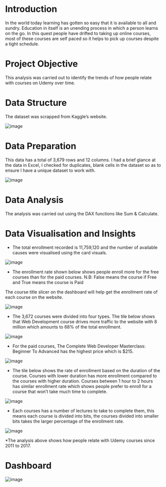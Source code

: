 # Introduction
 In the world today learning has gotten so easy that it is available to all and sundry. Education in itself is an unending process in which a person learns on the go. In this quest people have drifted to taking up online courses, most of these courses are self paced so it helps to pick up courses despite a tight schedule.
 
# Project Objective
This analysis was carried out to identify the trends of how people relate with courses on Udemy over time.

# Data Structure
The dataset was scrapped from Kaggle’s website. 

![image](https://user-images.githubusercontent.com/101842162/179022221-7072c3ce-38fc-4fd2-9de8-7280f761c6d4.png)

# Data Preparation
This data has a total of 3,679 rows and 12 columns. I had a brief glance at the data in Excel, I checked for duplicates, blank cells in the dataset so as to ensure I have a unique dataset to work with.

![image](https://user-images.githubusercontent.com/101842162/179025733-f26170fc-90f2-4a57-b520-8cb6c23aefa4.png)

# Data Analysis 
The analysis was carried out using the DAX functions like Sum & Calculate.

# Data Visualisation and Insights
* The total enrollment recorded is 11,759,120 and the number of available causes were visualised using the card visuals.

![image](https://user-images.githubusercontent.com/101842162/179026410-b5ab3cb4-f2d3-49b5-b53d-23e88f3e7101.png)

* The enrollment rate shown below shows people enroll more for the free courses than for the paid courses.
N.B: False means the course if Free and True means the course is Paid

The course title slicer on the dashboard will help get the enrollment rate of each course on the website.

![image](https://user-images.githubusercontent.com/101842162/179027832-d4902a3a-3aef-4ac2-b966-d41f8015bd1d.png)

* The 3,672 courses were divided into four types. The tile below shows that Web Development course drives more traffic to the website with 8 million which amounts to 68% of the total enrollment.

![image](https://user-images.githubusercontent.com/101842162/179028304-3d4aae30-9f98-4dae-868f-ea0e7bc9401b.png)

* For the paid courses, The Complete Web Developer Masterclass: Beginner To Advanced has the highest price which is $215.

![image](https://user-images.githubusercontent.com/101842162/179028456-f8bdb47f-2892-4d7b-ad8d-04a48df3067e.png)

* The tile below shows the rate of enrollment based on the duration of the course. Courses with lower duration has more enrollment compared to the courses with higher duration. Courses between 1 hour to 2 hours has similar enrollment rate which shows people prefer to enroll for a course that won’t take much time to complete.

![image](https://user-images.githubusercontent.com/101842162/179028704-a5424111-7ea2-42d7-98fe-004c3d0c5c3a.png)

 * Each courses has a number of lectures to take to complete them, this means each course is divided into bits, the courses divided into smaller bits takes the larger percentage of the enrollment rate.

![image](https://user-images.githubusercontent.com/101842162/179028939-0b753c84-999e-4bf2-83c0-17d5a633e869.png)

*The analysis above shows how people relate with Udemy courses since 2011 to 2017.

# Dashboard

![image](https://user-images.githubusercontent.com/101842162/179029058-8e9f3a43-40ca-4c58-a511-fe1b34a74d5c.png)



